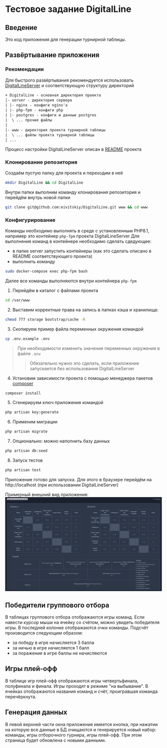 # Тестовое задание DigitalLine
## Введение
Это код приложения для генерации турнирной таблицы.

## Развёртывание приложения
### Рекомендации
Для быстрого развёртывания рекомендуется использовать [DigitalLineServer](https://github.com/eivitskiy/DigitalLineServer)
и соответствующую структуру директорий
```
+ DigitalLine - основная директория проекта
|- server - директория сервера
| |- nginx - конфиги nginx'а
| |- php-fpm - конфиги php
| |- postgres - конфиги и данные postgres
|  \ ... прочие файлы
|
|- www - директория проекта турнирной таблицы
|  \ ... файлы проекта турнирной таблицы
| ...
```
Процесс настройки DigitalLineServer описан в [README](https://github.com/eivitskiy/DigitalLineServer/blob/main/README.md) проекта

### Клонирование репозитория
Создаём пустую папку для проекта и переходим в неё
```bash
mkdir DigitalLine && cd DigitalLine
```

Внутри папки выполним команду клонирования репозитория и перейдём внутрь новой папки
```bash
git clone git@github.com:eivitskiy/DigitalLine.git www && cd www
```

### Конфигурирование
Команды необходимо выполнять в среде с установленным PHP8.1, например это контейнер `php-fpm` проекта DigitalLineServer
Для выполнения команд в контейнере необходимо сделать сдедующее:
- в папке server запустить контейнеры (как это сделать описано в README соответствующего проекта)
- выполнить команду
```bash
sudo docker-compose exec php-fpm bash
```

Далее все команды выполняются внутри контейнера `php-fpm`

1. Перейдём в каталог с файлами проекта
```bash
cd /var/www
```
2. Выставим корректные права на запись в папках кэша и хранилища:
```bash
chmod 777 storage bootstrap/cache -R
```
3. Скопируем пример файла переменных окружения командой
```bash
cp .env.example .env
```
>При необходимости изменить значения переменных окружения в файле `.env`
>>Обязательно нужно это сделать, если приложение запускается без использования DigitalLineServer
4. Установим зависимости проекта с помощью менеджера пакетов [composer](https://getcomposer.org/)
```bash
composer install
```
5. Сгенерируем ключ приложения командой
```bash
php artisan key:generate
```
6. Применим миграции
```bash
php artisan migrate
```
7. Опционально: можно наполнить базу данных
```bash
php artisan db:seed 
```
8. Запуск тестов
```bash
php artisan test 
```

Приложение готово для запуска. Для этого в браузере перейдём на http://localhost (при использовании DigitalLineServer)

Примерный внешний вид приложения:
<img src="./storage/screen.png" />

## Победители группового отбора
В таблицах группового отбора отображаются игры команд.
Если навести курсор мыши на ячейку со счётом, можно увидеть победителя игры.
В последней колонке отображаются очки команды. Подсчёт производится следующим образом:
- за победу в игре начисляется 3 балла
- за ничью в игре начисляется 1 балл
- за поражение в игре баллы не начисляются

## Игры плей-офф
В таблице игр плей-офф отображаются игры четвертьфинала, полуфинала и финала.
Игры проходят в режиме "на выбывание".
В ячейках отображаются названия команд и счёт, проигравшая команда перечёркнута.

## Генерация данных
В левой верхней части окна приложения имеется кнопка, при нажатии на которую все данные в БД очищаются и генерируется
новый набор: команды, игры отборочного турнира, игры плей-офф. При этом страница будет обновлена с новыми данными.